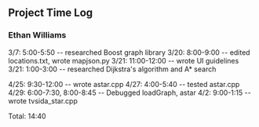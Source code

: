##  Project Time Log
### Ethan Williams

3/7:  5:00-5:50 -- researched Boost graph library
3/20: 8:00-9:00 -- edited locations.txt, wrote mapjson.py
3/21: 11:00-12:00 -- wrote UI guidelines
3/21: 1:00-3:00 -- researched Dijkstra's algorithm and A* search

4/25: 9:30-12:00 -- wrote astar.cpp
4/27: 4:00-5:40 -- tested astar.cpp
4/29: 6:00-7:30, 8:00-8:45 -- Debugged loadGraph, astar
4/2: 9:00-1:15 -- wrote tvsida_star.cpp

Total: 14:40
